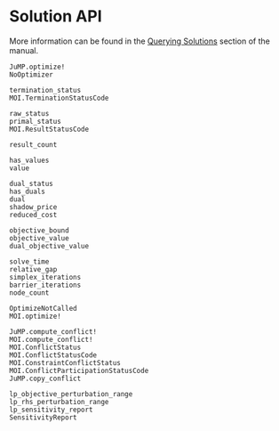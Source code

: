 # Solution API

More information can be found in the [Querying Solutions](@ref) section of the
manual.

```@docs
JuMP.optimize!
NoOptimizer

termination_status
MOI.TerminationStatusCode

raw_status
primal_status
MOI.ResultStatusCode

result_count

has_values
value

dual_status
has_duals
dual
shadow_price
reduced_cost

objective_bound
objective_value
dual_objective_value

solve_time
relative_gap
simplex_iterations
barrier_iterations
node_count

OptimizeNotCalled
MOI.optimize!

JuMP.compute_conflict!
MOI.compute_conflict!
MOI.ConflictStatus
MOI.ConflictStatusCode
MOI.ConstraintConflictStatus
MOI.ConflictParticipationStatusCode
JuMP.copy_conflict

lp_objective_perturbation_range
lp_rhs_perturbation_range
lp_sensitivity_report
SensitivityReport
```
